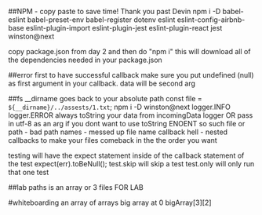 ##NPM - copy paste to save time! Thank you past Devin
npm i -D babel-eslint babel-preset-env babel-register dotenv eslint eslint-config-airbnb-base eslint-plugin-import eslint-plugin-jest eslint-plugin-react jest winston@next

copy package.json from day 2 and then do "npm i" this will download all of the dependencies needed in your package.json

##error first
to have successful callback make sure you put undefined (null) as first argument in your callback. data will be second arg

##fs
__dirname goes back to your absolute path  const file = `${__dirname}/../assests/1.txt`;
npm i -D winston@next
logger.INFO
logger.ERROR
always toString your data from incomingData logger OR
pass in utf-8 as an arg if you dont want to use toString
ENOENT so such file or path - bad path names - messed up file name
callback hell - nested callbacks to make your files comeback in the the order you want

testing will have the expect statement inside of the callback statement of the test
expect(err).toBeNull();
test.skip will skip a test
test.only will only run that one test

##lab
paths is an array or 3 files FOR LAB

#whiteboarding
an array of arrays
big array at 0
bigArray[3][2]
